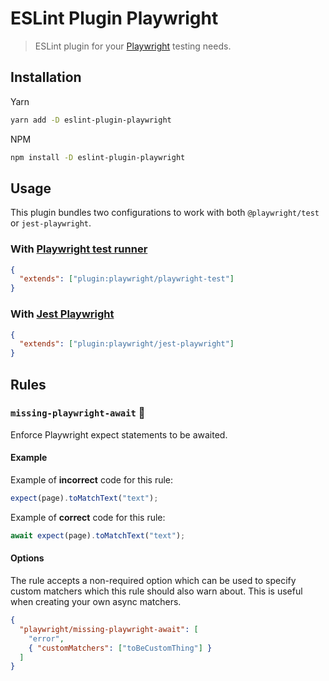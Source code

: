 # ESLint Plugin Playwright

> ESLint plugin for your [Playwright](https://github.com/microsoft/playwright) testing needs.

## Installation

Yarn

```sh
yarn add -D eslint-plugin-playwright
```

NPM

```sh
npm install -D eslint-plugin-playwright
```

## Usage

This plugin bundles two configurations to work with both `@playwright/test` or `jest-playwright`.

### With [Playwright test runner](https://playwright.dev/docs/test-intro)

```json
{
  "extends": ["plugin:playwright/playwright-test"]
}
```

### With [Jest Playwright](https://github.com/playwright-community/jest-playwright)

```json
{
  "extends": ["plugin:playwright/jest-playwright"]
}
```

## Rules

### `missing-playwright-await` 🔧

Enforce Playwright expect statements to be awaited.

#### Example

Example of **incorrect** code for this rule:

```js
expect(page).toMatchText("text");
```

Example of **correct** code for this rule:

```js
await expect(page).toMatchText("text");
```

#### Options

The rule accepts a non-required option which can be used to specify custom matchers which this rule should also warn about. This is useful when creating your own async matchers.

```json
{
  "playwright/missing-playwright-await": [
    "error",
    { "customMatchers": ["toBeCustomThing"] }
  ]
}
```

